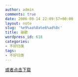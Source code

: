 ```yaml
---
author: admin
comments: true
date: 2006-09-14 22:09:57+00:00
layout: note
slug: '%e9%aa%8a%e6%ad%8c'
title: 骊歌
wordpress_id: 618
categories:
- 不好归类
tags:
- 不好归类
---
```




[或者点击下载](http://www.wangpei.net/blog/wp-content/uploads/2006/09/215006.mp3)
